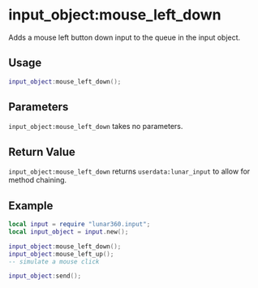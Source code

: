 # input_object:mouse_left_down

Adds a mouse left button down input to the queue in the input object.

## Usage

```lua
input_object:mouse_left_down();
```

## Parameters

`input_object:mouse_left_down` takes no parameters.

## Return Value

`input_object:mouse_left_down` returns `userdata:lunar_input` to allow for method chaining.

## Example

```lua
local input = require "lunar360.input";
local input_object = input.new();

input_object:mouse_left_down();
input_object:mouse_left_up();
-- simulate a mouse click

input_object:send();
```